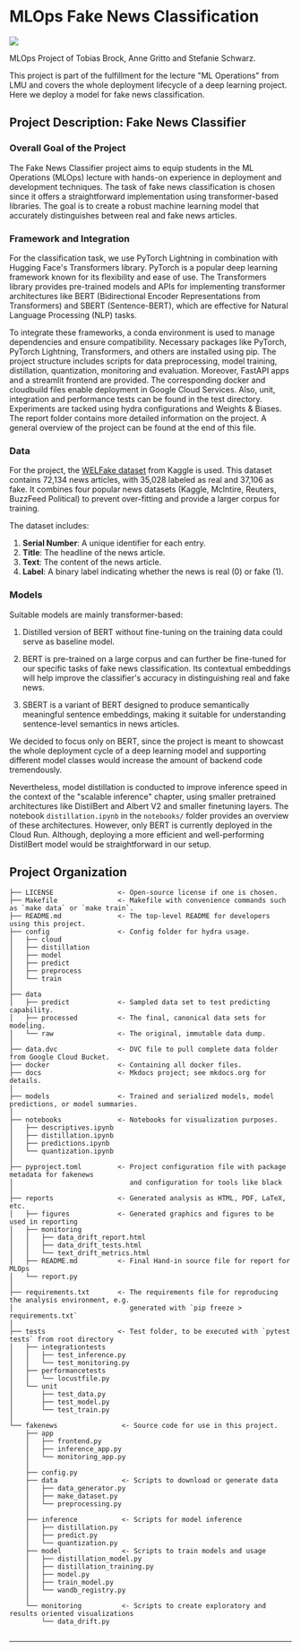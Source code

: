 # MLOps Fake News Classification

<a target="_blank" href="https://cookiecutter-data-science.drivendata.org/">
    <img src="https://img.shields.io/badge/CCDS-Project%20template-328F97?logo=cookiecutter" />
</a>

MLOps Project of Tobias Brock, Anne Gritto and Stefanie Schwarz.

This project is part of the fulfillment for the lecture "ML Operations" from LMU and covers the whole deployment lifecycle of a deep learning project. Here we deploy a model for fake news classification.

## Project Description: Fake News Classifier

### Overall Goal of the Project

The Fake News Classifier project aims to equip students in the ML Operations (MLOps) lecture with hands-on experience in deployment and development techniques. The task of fake news classification is chosen since it offers a straightforward implementation using transformer-based libraries. The goal is to create a robust machine learning model that accurately distinguishes between real and fake news articles.

### Framework and Integration

For the classification task, we use PyTorch Lightning in combination with Hugging Face's Transformers library. PyTorch is a popular deep learning framework known for its flexibility and ease of use. The Transformers library provides pre-trained models and APIs for implementing transformer architectures like BERT (Bidirectional Encoder Representations from Transformers) and SBERT (Sentence-BERT), which are effective for Natural Language Processing (NLP) tasks.

To integrate these frameworks, a conda environment is used to manage dependencies and ensure compatibility. Necessary packages like PyTorch, PyTorch Lightning, Transformers, and others are installed using pip. The project structure includes scripts for data preprocessing, model training, distillation, quantization, monitoring and evaluation. Moreover, FastAPI apps and a streamlit frontend are provided. The corresponding docker and cloudbuild files enable deployment in Google Cloud Services. Also, unit, integration and performance tests can be found in the test directory. Experiments are tacked using hydra configurations and Weights & Biases. The report folder contains more detailed information on the project. A general overview of the project can be found at the end of this file.

### Data

For the project, the [WELFake dataset](https://www.kaggle.com/datasets/saurabhshahane/fake-news-classification/data) from Kaggle is used. This dataset contains 72,134 news articles, with 35,028 labeled as real and 37,106 as fake. It combines four popular news datasets (Kaggle, McIntire, Reuters, BuzzFeed Political) to prevent over-fitting and provide a larger corpus for training.

The dataset includes:
1. **Serial Number**: A unique identifier for each entry.
2. **Title**: The headline of the news article.
3. **Text**: The content of the news article.
4. **Label**: A binary label indicating whether the news is real (0) or fake (1).

### Models
Suitable models are mainly transformer-based:

1. Distilled version of BERT without fine-tuning on the training data could serve as baseline model.

2. BERT is pre-trained on a large corpus and can further be fine-tuned for our specific tasks of fake news classification. Its contextual embeddings will help improve the classifier's accuracy in distinguishing real and fake news.

3. SBERT is a variant of BERT designed to produce semantically meaningful sentence embeddings, making it suitable for understanding sentence-level semantics in news articles.

We decided to focus only on BERT, since the project is meant to showcast the whole deployment cycle of a deep learning model and supporting different model classes would increase the amount of backend code tremendously.

Nevertheless, model distillation is conducted to improve inference speed in the context of the "scalable inference" chapter, using smaller pretrained architectures like DistilBert and Albert V2 and smaller finetuning layers. The notebook `distillation.ipynb` in the `notebooks/` folder provides an overview of these architectures.
However, only BERT is currently deployed in the Cloud Run. Although, deploying a more efficient and well-performing DistilBert model would be straightforward in our setup.


## Project Organization

```
├── LICENSE                <- Open-source license if one is chosen.
├── Makefile               <- Makefile with convenience commands such as `make data` or `make train`.
├── README.md              <- The top-level README for developers using this project.
├── config                 <- Config folder for hydra usage.
│   ├── cloud
│   ├── distillation
│   ├── model
│   ├── predict
│   ├── preprocess
│   └── train
│
├── data
│   ├── predict            <- Sampled data set to test predicting capability.
│   ├── processed          <- The final, canonical data sets for modeling.
│   └── raw                <- The original, immutable data dump.
│  
├── data.dvc               <- DVC file to pull complete data folder from Google Cloud Bucket.
├── docker                 <- Containing all docker files.
├── docs                   <- Mkdocs project; see mkdocs.org for details.
│
├── models                 <- Trained and serialized models, model predictions, or model summaries.
│
├── notebooks              <- Notebooks for visualization purposes.
│   ├── descriptives.ipynb
│   ├── distillation.ipynb
│   ├── predictions.ipynb
│   └── quantization.ipynb
│
├── pyproject.toml         <- Project configuration file with package metadata for fakenews
│                             and configuration for tools like black
│
├── reports                <- Generated analysis as HTML, PDF, LaTeX, etc.
│   ├── figures            <- Generated graphics and figures to be used in reporting
│   ├── monitoring
│   │   ├── data_drift_report.html
│   │   ├── data_drift_tests.html
│   │   └── text_drift_metrics.html
│   ├── README.md          <- Final Hand-in source file for report for MLOps
│   └── report.py
│
├── requirements.txt       <- The requirements file for reproducing the analysis environment, e.g.
│                             generated with `pip freeze > requirements.txt`
│
├── tests                  <- Test folder, to be executed with `pytest tests` from root directory
│   ├── integrationtests
│   │   ├── test_inference.py
│   │   └── test_monitoring.py
│   ├── performancetests
│   │   └── locustfile.py
│   └── unit
│       ├── test_data.py
│       ├── test_model.py
│       └── test_train.py
│
└── fakenews                <- Source code for use in this project.
    ├── app
    │   ├── frontend.py
    │   ├── inference_app.py
    │   └── monitoring_app.py
    │
    ├── config.py
    ├── data                <- Scripts to download or generate data
    │   ├── data_generator.py
    │   ├── make_dataset.py
    │   └── preprocessing.py
    │
    ├── inference           <- Scripts for model inference
    │   ├── distillation.py
    │   ├── predict.py
    │   └── quantization.py
    ├── model               <- Scripts to train models and usage
    │   ├── distillation_model.py
    │   ├── distillation_training.py
    │   ├── model.py
    │   ├── train_model.py
    │   └── wandb_registry.py
    │
    └── monitoring          <- Scripts to create exploratory and results oriented visualizations
        └── data_drift.py


```

--------
